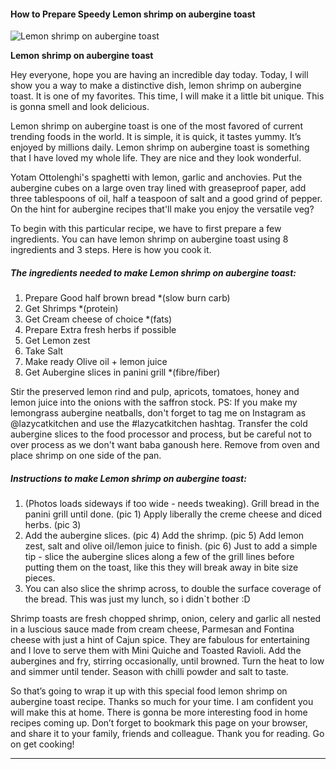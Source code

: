             

#### How to Prepare Speedy Lemon shrimp on aubergine toast

![Lemon shrimp on aubergine toast](https://img-global.cpcdn.com/recipes/e7336aa5857edc93/751x532cq70/lemon-shrimp-on-aubergine-toast-recipe-main-photo.jpg)

**Lemon shrimp on aubergine toast**

Hey everyone, hope you are having an incredible day today. Today, I will show you a way to make a distinctive dish, lemon shrimp on aubergine toast. It is one of my favorites. This time, I will make it a little bit unique. This is gonna smell and look delicious.

Lemon shrimp on aubergine toast is one of the most favored of current trending foods in the world. It is simple, it is quick, it tastes yummy. It’s enjoyed by millions daily. Lemon shrimp on aubergine toast is something that I have loved my whole life. They are nice and they look wonderful.

Yotam Ottolenghi's spaghetti with lemon, garlic and anchovies. Put the aubergine cubes on a large oven tray lined with greaseproof paper, add three tablespoons of oil, half a teaspoon of salt and a good grind of pepper. On the hint for aubergine recipes that'll make you enjoy the versatile veg?

To begin with this particular recipe, we have to first prepare a few ingredients. You can have lemon shrimp on aubergine toast using 8 ingredients and 3 steps. Here is how you cook it.

##### The ingredients needed to make Lemon shrimp on aubergine toast:

1.  Prepare Good half brown bread \*(slow burn carb)
2.  Get Shrimps \*(protein)
3.  Get Cream cheese of choice \*(fats)
4.  Prepare Extra fresh herbs if possible
5.  Get Lemon zest
6.  Take Salt
7.  Make ready Olive oil + lemon juice
8.  Get Aubergine slices in panini grill \*(fibre/fiber)

Stir the preserved lemon rind and pulp, apricots, tomatoes, honey and lemon juice into the onions with the saffron stock. PS: If you make my lemongrass aubergine neatballs, don't forget to tag me on Instagram as @lazycatkitchen and use the #lazycatkitchen hashtag. Transfer the cold aubergine slices to the food processor and process, but be careful not to over process as we don't want baba ganoush here. Remove from oven and place shrimp on one side of the pan.

##### Instructions to make Lemon shrimp on aubergine toast:

1.  (Photos loads sideways if too wide - needs tweaking). Grill bread in the panini grill until done. (pic 1) Apply liberally the creme cheese and diced herbs. (pic 3)
2.  Add the aubergine slices. (pic 4) Add the shrimp. (pic 5) Add lemon zest, salt and olive oil/lemon juice to finish. (pic 6) Just to add a simple tip - slice the aubergine slices along a few of the grill lines before putting them on the toast, like this they will break away in bite size pieces.
3.  You can also slice the shrimp across, to double the surface coverage of the bread. This was just my lunch, so i didn\`t bother :D

Shrimp toasts are fresh chopped shrimp, onion, celery and garlic all nested in a luscious sauce made from cream cheese, Parmesan and Fontina cheese with just a hint of Cajun spice. They are fabulous for entertaining and I love to serve them with Mini Quiche and Toasted Ravioli. Add the aubergines and fry, stirring occasionally, until browned. Turn the heat to low and simmer until tender. Season with chilli powder and salt to taste.

So that’s going to wrap it up with this special food lemon shrimp on aubergine toast recipe. Thanks so much for your time. I am confident you will make this at home. There is gonna be more interesting food in home recipes coming up. Don’t forget to bookmark this page on your browser, and share it to your family, friends and colleague. Thank you for reading. Go on get cooking!

* * *